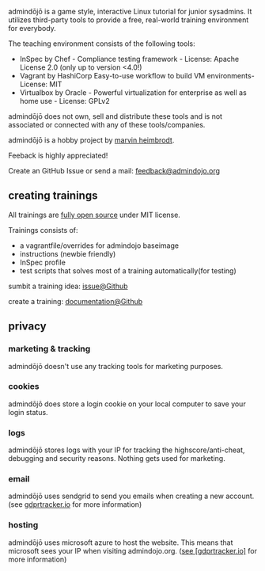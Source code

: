 <p class="lead">admindōjō is a game style, interactive Linux tutorial for junior sysadmins. 
It utilizes third-party tools to provide a free, real-world training environment for everybody.
</p>

The teaching environment consists of the following tools:

- InSpec by Chef - Compliance testing framework - License: Apache License 2.0 (only up to version <4.0!)
- Vagrant by HashiCorp Easy-to-use workflow to build VM environments- License: MIT
- Virtualbox by Oracle - Powerful virtualization for enterprise as well as home use - License: GPLv2

admindōjō does not own, sell and distribute these tools and is not associated or connected with any of these tools/companies.


admindōjō is a hobby project by [marvin heimbrodt](https://github.com/6uhrmittag).

Feeback is highly appreciated!


Create an GitHub Issue or send a mail: feedback@admindojo.org

<h2 class="display-4">creating trainings</h2>

All trainings are [fully open source](https://github.com/admindojo/admindojo-training) under MIT license.

Trainings consists of:

- a vagrantfile/overrides for admindojo baseimage
- instructions (newbie friendly)
- InSpec profile
- test scripts that solves most of a training automatically(for testing)

sumbit a training idea: [issue@Github](https://github.com/admindojo/admindojo-training/issues)

create a training: [documentation@Github](https://github.com/admindojo/admindojo-training/blob/master/admindojo/development/Readme.md) 

<h2 class="display-4">privacy</h2>

<h3 class="lead">marketing & tracking</h3>

admindōjō doesn't use any tracking tools for marketing purposes.

<h3 class="lead">cookies</h3>

admindōjō does store a login cookie on your local computer to save your login status.

<h3 class="lead">logs</h3>

admindōjō stores logs with your IP for tracking the highscore/anti-cheat, debugging and security reasons. Nothing gets used for marketing.

<h3 class="lead">email</h3>

admindōjō uses sendgrid to send you emails when creating a new account. (see [gdprtracker.io](https://gdprtracker.io/compliance/sendgrid/) for more information)

<h3 class="lead">hosting</h3>

admindōjō uses microsoft azure to host the website. This means that microsoft sees your IP when visiting admindojo.org. ([see [gdprtracker.io]](https://gdprtracker.io/compliance/microsoft-azure/) for more information) 

